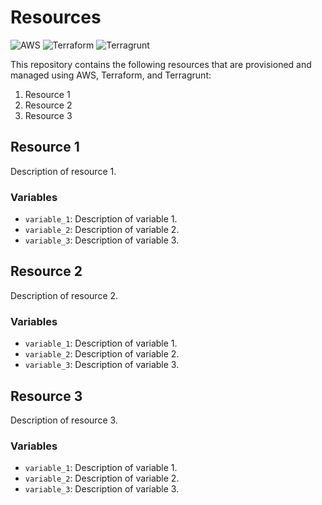 # Resources

![AWS](https://img.shields.io/badge/AWS-Amazon%20Web%20Services-orange)
![Terraform](https://img.shields.io/badge/Terraform-v1.0.6-brightgreen)
![Terragrunt](https://img.shields.io/badge/Terragrunt-v0.34.1-blue)

This repository contains the following resources that are provisioned and managed using AWS, Terraform, and Terragrunt:

1. Resource 1
2. Resource 2
3. Resource 3

## Resource 1

Description of resource 1.

### Variables

- `variable_1`: Description of variable 1.
- `variable_2`: Description of variable 2.
- `variable_3`: Description of variable 3.

## Resource 2

Description of resource 2.

### Variables

- `variable_1`: Description of variable 1.
- `variable_2`: Description of variable 2.
- `variable_3`: Description of variable 3.

## Resource 3

Description of resource 3.

### Variables

- `variable_1`: Description of variable 1.
- `variable_2`: Description of variable 2.
- `variable_3`: Description of variable 3.